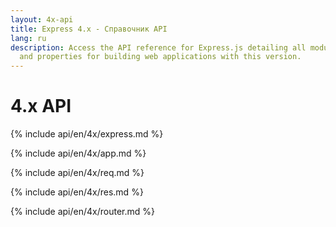 ```yaml
---
layout: 4x-api
title: Express 4.x - Справочник API
lang: ru
description: Access the API reference for Express.js detailing all modules, methods,
  and properties for building web applications with this version.
---
```

<div id="api-doc" markdown="1">

  <h1>4.x API</h1>

  <a id='express' class='h2'></a>
  {% include api/en/4x/express.md %}

  <a id='app' class='h2'></a>
  {% include api/en/4x/app.md %}

  <a id='req' class='h2'></a>
  {% include api/en/4x/req.md %}

  <a id='res' class='h2'></a>
  {% include api/en/4x/res.md %}

  <a id='router' class='h2'></a>
  {% include api/en/4x/router.md %}

</div>
